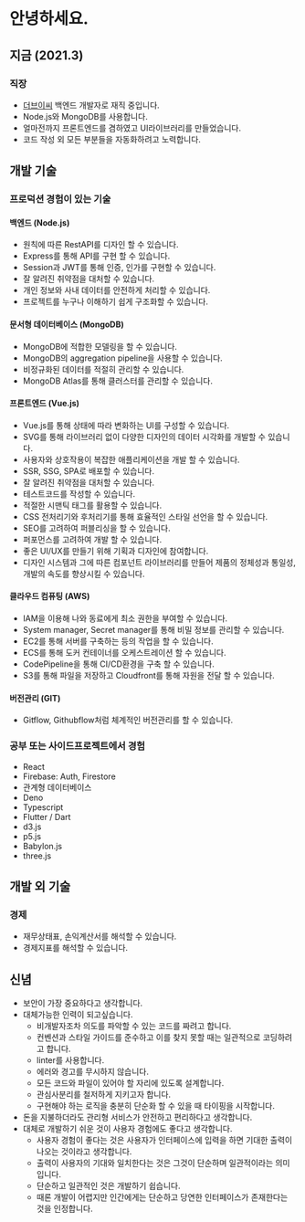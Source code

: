 # 안녕하세요.

## 지금 (2021.3)
### 직장
- [더브이씨](https://thevc.kr) 백엔드 개발자로 재직 중입니다.
- Node.js와 MongoDB를 사용합니다.
- 얼마전까지 프론트엔드를 겸하였고 UI라이브러리를 만들었습니다.
- 코드 작성 외 모든 부분들을 자동화하려고 노력합니다.

## 개발 기술
### 프로덕션 경험이 있는 기술
#### 백엔드 (Node.js)
- 원칙에 따른 RestAPI를 디자인 할 수 있습니다.
- Express를 통해 API를 구현 할 수 있습니다.
- Session과 JWT를 통해 인증, 인가를 구현할 수 있습니다.
- 잘 알려진 취약점을 대처할 수 있습니다.
- 개인 정보와 사내 데이터를 안전하게 처리할 수 있습니다.
- 프로젝트를 누구나 이해하기 쉽게 구조화할 수 있습니다.

#### 문서형 데이터베이스 (MongoDB)
- MongoDB에 적합한 모델링을 할 수 있습니다.
- MongoDB의 aggregation pipeline을 사용할 수 있습니다.
- 비정규화된 데이터를 적절히 관리할 수 있습니다.
- MongoDB Atlas를 통해 클러스터를 관리할 수 있습니다.

#### 프론트엔드 (Vue.js)
- Vue.js를 통해 상태에 따라 변화하는 UI를 구성할 수 있습니다.
- SVG를 통해 라이브러리 없이 다양한 디자인의 데이터 시각화를 개발할 수 있습니다.
- 사용자와 상호작용이 복잡한 애플리케이션을 개발 할 수 있습니다.
- SSR, SSG, SPA로 배포할 수 있습니다.
- 잘 알려진 취약점을 대처할 수 있습니다.
- 테스트코드를 작성할 수 있습니다.
- 적절한 시맨틱 태그를 활용할 수 있습니다.
- CSS 전처리기와 후처리기를 통해 효율적인 스타일 선언을 할 수 있습니다.
- SEO를 고려하여 퍼블리싱을 할 수 있습니다.
- 퍼포먼스를 고려하여 개발 할 수 있습니다.
- 좋은 UI/UX를 만들기 위해 기획과 디자인에 참여합니다.
- 디자인 시스템과 그에 따른 컴포넌트 라이브러리를 만들어 제품의 정체성과 통일성, 개발의 속도를 향상시킬 수 있습니다.

#### 클라우드 컴퓨팅 (AWS)
- IAM을 이용해 나와 동료에게 최소 권한을 부여할 수 있습니다.
- System manager, Secret manager를 통해 비밀 정보를 관리할 수 있습니다.
- EC2를 통해 서버를 구축하는 등의 작업을 할 수 있습니다.
- ECS를 통해 도커 컨테이너를 오케스트레이션 할 수 있습니다.
- CodePipeline을 통해 CI/CD환경을 구축 할 수 있습니다.
- S3를 통해 파일을 저장하고 Cloudfront를 통해 자원을 전달 할 수 있습니다.

#### 버전관리 (GIT)
- Gitflow, Githubflow처럼 체계적인 버전관리를 할 수 있습니다.

### 공부 또는 사이드프로젝트에서 경험
- React
- Firebase: Auth, Firestore
- 관계형 데이터베이스
- Deno
- Typescript
- Flutter / Dart
- d3.js
- p5.js
- Babylon.js
- three.js

## 개발 외 기술
### 경제
- 재무상태표, 손익계산서를 해석할 수 있습니다.
- 경제지표를 해석할 수 있습니다.

## 신념
- 보안이 가장 중요하다고 생각합니다.
- 대체가능한 인력이 되고싶습니다.
  - 비개발자조차 의도를 파악할 수 있는 코드를 짜려고 합니다.
  - 컨벤션과 스타일 가이드를 준수하고 이를 찾지 못할 때는 일관적으로 코딩하려고 합니다.
  - linter를 사용합니다.
  - 에러와 경고를 무시하지 않습니다.
  - 모든 코드와 파일이 있어야 할 자리에 있도록 설계합니다.
  - 관심사분리를 철저하게 지키고자 합니다.
  - 구현해야 하는 로직을 충분히 단순화 할 수 있을 때 타이핑을 시작합니다.
- 돈을 지불하더라도 관리형 서비스가 안전하고 편리하다고 생각합니다.
- 대체로 개발하기 쉬운 것이 사용자 경험에도 좋다고 생각합니다.
  - 사용자 경험이 좋다는 것은 사용자가 인터페이스에 입력을 하면 기대한 출력이 나오는 것이라고 생각합니다.
  - 출력이 사용자의 기대와 일치한다는 것은 그것이 단순하며 일관적이라는 의미입니다.
  - 단순하고 일관적인 것은 개발하기 쉽습니다.
  - 때론 개발이 어렵지만 인간에게는 단순하고 당연한 인터페이스가 존재한다는 것을 인정합니다.
